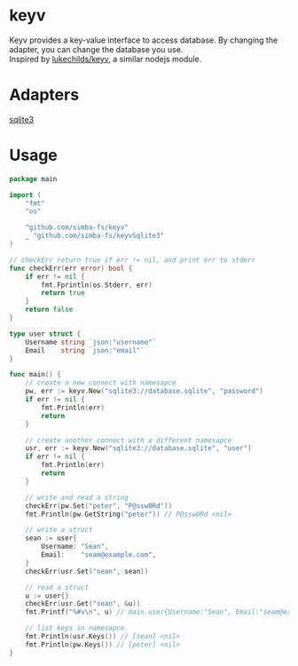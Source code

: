 # keyv
Keyv provides a key-value interface to access database. By changing the adapter, you can change the database you use.  
Inspired by [lukechilds/keyv](https://github.com/lukechilds/keyv), a similar nodejs module.  

# Adapters
[sqlite3](https://github.com/simba-fs/keyvSqlite3)

# Usage
```go
package main

import (
	"fmt"
	"os"

	"github.com/simba-fs/keyv"
	_ "github.com/simba-fs/keyvSqlite3"
)

// checkErr return true if err != nil, and print err to stderr
func checkErr(err error) bool {
	if err != nil {
		fmt.Fprintln(os.Stderr, err)
		return true
	}
	return false
}

type user struct {
	Username string `json:"username"`
	Email    string `json:"email"`
}

func main() {
	// create a new connect with namesapce
	pw, err := keyv.New("sqlite3://database.sqlite", "password")
	if err != nil {
		fmt.Println(err)
		return
	}

	// create another connect with a different namesapce
	usr, err := keyv.New("sqlite3://database.sqlite", "user")
	if err != nil {
		fmt.Println(err)
		return
	}

	// write and read a string
	checkErr(pw.Set("peter", "P@ssw0Rd"))
	fmt.Println(pw.GetString("peter")) // P@ssw0Rd <nil>

	// write a struct
	sean := user{
		Username: "Sean",
		Email:    "seam@example.com",
	}
	checkErr(usr.Set("sean", sean))

	// read a struct
	u := user{}
	checkErr(usr.Get("sean", &u))
	fmt.Printf("%#v\n", u) // main.user{Username:"Sean", Email:"seam@example.com"}

	// list keys in namesapce
	fmt.Println(usr.Keys()) // [sean] <nil>
	fmt.Println(pw.Keys()) // [peter] <nil>
}
```
